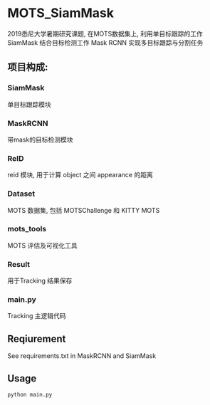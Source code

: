 # MOTS_SiamMask
2019悉尼大学暑期研究课题, 在MOTS数据集上, 利用单目标跟踪的工作 SiamMask 结合目标检测工作 Mask RCNN 实现多目标跟踪与分割任务

## 项目构成:

### SiamMask
单目标跟踪模块

### MaskRCNN
带mask的目标检测模块

### ReID
reid 模块, 用于计算 object 之间 appearance 的距离

### Dataset
MOTS 数据集, 包括 MOTSChallenge 和 KITTY MOTS

### mots_tools
MOTS 评估及可视化工具

### Result
用于Tracking 结果保存

### main.py
Tracking 主逻辑代码

## Reqiurement
See requirements.txt in MaskRCNN and SiamMask

## Usage
```python
python main.py
```